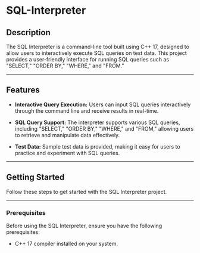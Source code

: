 # SQL-Interpreter

## Description

The SQL Interpreter is a command-line tool built using C++ 17, designed to allow users to interactively execute SQL queries on test data. This project provides a user-friendly interface for running SQL queries such as "SELECT," "ORDER BY," "WHERE," and "FROM."

---

## Features

- **Interactive Query Execution:** Users can input SQL queries interactively through the command line and receive results in real-time.

- **SQL Query Support:** The interpreter supports various SQL queries, including "SELECT," "ORDER BY," "WHERE," and "FROM," allowing users to retrieve and manipulate data effectively.

- **Test Data:** Sample test data is provided, making it easy for users to practice and experiment with SQL queries.

---

## Getting Started

Follow these steps to get started with the SQL Interpreter project.

---

### Prerequisites

Before using the SQL Interpreter, ensure you have the following prerequisites:

- C++ 17 compiler installed on your system.
